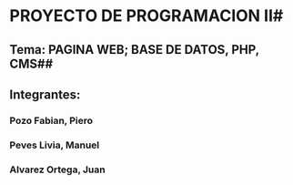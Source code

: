 # PROYECTO DE PROGRAMACION II#
## Tema: PAGINA WEB; BASE DE DATOS, PHP, CMS##
## Integrantes: 
### Pozo Fabian, Piero
### Peves Livia, Manuel
### Alvarez Ortega, Juan
